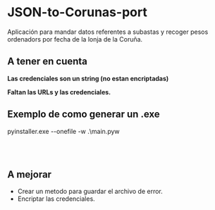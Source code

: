 # JSON-to-Corunas-port

Aplicación para mandar datos referentes a subastas y recoger pesos ordenadors por fecha de la lonja de la Coruña.

## A tener en cuenta

**Las credenciales son un string (no estan encriptadas)**

**Faltan las URLs y las credenciales.**

## Exemplo de como generar un .exe

pyinstaller.exe --onefile -w .\main.pyw

<br>
<br>

## A mejorar

- Crear un metodo para guardar el archivo de error.
- Encriptar las credenciales.
